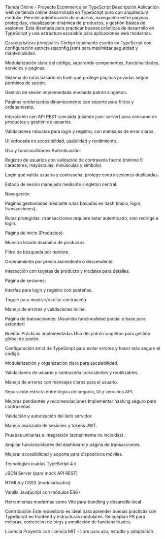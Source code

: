 Tienda Online - Proyecto Ecommerce en TypeScript
Descripción
Aplicación web de tienda online desarrollada en TypeScript puro con arquitectura modular. Permite autenticación de usuarios, navegación entre páginas protegidas, visualización dinámica de productos, y gestión básica de sesiones. Está diseñada para practicar buenas prácticas de desarrollo en TypeScript y una estructura escalable para aplicaciones web modernas.

Características principales
Código totalmente escrito en TypeScript con configuración estricta (tsconfig.json) para maximizar seguridad y mantenibilidad.

Modularización clara del código, separando componentes, funcionalidades, servicios y páginas.

Sistema de rutas basado en hash que protege páginas privadas según permisos de sesión.

Gestión de sesión implementada mediante patrón singleton.

Páginas renderizadas dinámicamente con soporte para filtros y ordenamiento.

Interacción con API REST simulada (usando json-server) para consumo de productos y gestión de usuarios.

Validaciones robustas para login y registro, con mensajes de error claros.

UI enfocada en accesibilidad, usabilidad y rendimiento. 

Uso y funcionalidades
Autenticación:

Registro de usuarios con validación de contraseña fuerte (mínimo 9 caracteres, mayúsculas, minúsculas y símbolo).

Login que valida usuario y contraseña, protege contra sesiones duplicadas.

Estado de sesión manejado mediante singleton central.

Navegación:

Páginas gestionadas mediante rutas basadas en hash (inicio, login, transacciones).

Rutas protegidas: /transacciones requiere estar autenticado, sino redirige a login.

Página de inicio (Productos):

Muestra listado dinámico de productos.

Filtro de búsqueda por nombre.

Ordenamiento por precio ascendente o descendente.

Interacción con tarjetas de producto y modales para detalles.

Página de sesiones:

Interfaz para login y registro con pestañas.

Toggle para mostrar/ocultar contraseña.

Manejo de errores y validaciones inline.

Página de transacciones:
(Asumida funcionalidad parcial o base para extender)

Buenas Prácticas Implementadas
Uso del patrón singleton para gestión global de sesión.

Configuración strict de TypeScript para evitar errores y hacer más seguro el código.

Modularización y organización clara para escalabilidad.

Validaciones de usuario y contraseña consistentes y reutilizables.

Manejo de errores con mensajes claros para el usuario.

Separación estricta entre lógica de negocio, UI y servicios API.

Mejoras pendientes y recomendaciones
Implementar hashing seguro para contraseñas.

Validación y autorización del lado servidor.

Manejo avanzado de sesiones y tokens JWT.

Pruebas unitarias e integración (actualmente no incluídas).

Ampliar funcionalidades del dashboard y página de transacciones.

Mejorar accesibilidad y soporte para dispositivos móviles.

Tecnologías usadas
TypeScript 4.x

JSON Server (para mock API REST)

HTML5 y CSS3 (modularizados)

Vanilla JavaScript con módulos ES6+

Herramientas modernas como Vite para bundling y desarrollo local

Contribución
Este repositorio es ideal para aprender buenas prácticas con TypeScript en frontend y estructuras modulares. Se aceptan PR para mejoras, corrección de bugs y ampliación de funcionalidades.

Licencia
Proyecto con licencia MIT - libre para uso, estudio y adaptación.
